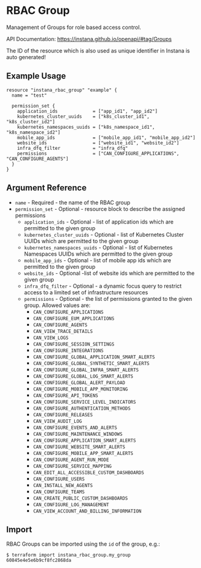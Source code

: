 # RBAC Group

Management of Groups for role based access control.

API Documentation: <https://instana.github.io/openapi/#tag/Groups>

The ID of the resource which is also used as unique identifier in Instana is auto generated!

## Example Usage

```hcl
resource "instana_rbac_group" "example" {
  name = "test"

  permission_set {
    application_ids             = ["app_id1", "app_id2"]
    kubernetes_cluster_uuids    = ["k8s_cluster_id1", "k8s_cluster_id2"]
    kubernetes_namespaces_uuids = ["k8s_namespace_id1", "k8s_namespace_id2"]
    mobile_app_ids              = ["mobile_app_id1", "mobile_app_id2"]
    website_ids                 = ["website_id1", "website_id2"]
    infra_dfq_filter            = "infra_dfq"
    permissions                 = ["CAN_CONFIGURE_APPLICATIONS", "CAN_CONFIGURE_AGENTS"]
  }
}
``` 

## Argument Reference

* `name` - Required - the name of the RBAC group
* `permission_set` - Optional - resource block to describe the assigned permissions
    * `application_ids` - Optional - list of application ids which are permitted to the given group
    * `kubernetes_cluster_uuids` - Optional - list of Kubernetes Cluster UUIDs which are permitted to the given group
    * `kubernetes_namespaces_uuids` - Optional - list of Kubernetes Namespaces UUIDs which are permitted to the given
      group
    * `mobile_app_ids` - Optional - list of mobile app ids which are permitted to the given group
    * `website_ids` - Optional -list of website ids which are permitted to the given group
    * `infra_dfq_filter` - Optional - a dynamic focus query to restrict access to a limited set of infrastructure
      resources
    * `permissions` - Optional - the list of permissions granted to the given group. Allowed values
      are: 
      * `CAN_CONFIGURE_APPLICATIONS`
      * `CAN_CONFIGURE_EUM_APPLICATIONS`
      * `CAN_CONFIGURE_AGENTS`
      * `CAN_VIEW_TRACE_DETAILS`
      * `CAN_VIEW_LOGS`
      * `CAN_CONFIGURE_SESSION_SETTINGS`
      * `CAN_CONFIGURE_INTEGRATIONS`
      * `CAN_CONFIGURE_GLOBAL_APPLICATION_SMART_ALERTS`
      * `CAN_CONFIGURE_GLOBAL_SYNTHETIC_SMART_ALERTS`
      * `CAN_CONFIGURE_GLOBAL_INFRA_SMART_ALERTS`
      * `CAN_CONFIGURE_GLOBAL_LOG_SMART_ALERTS`
      * `CAN_CONFIGURE_GLOBAL_ALERT_PAYLOAD`
      * `CAN_CONFIGURE_MOBILE_APP_MONITORING`
      * `CAN_CONFIGURE_API_TOKENS`
      * `CAN_CONFIGURE_SERVICE_LEVEL_INDICATORS`
      * `CAN_CONFIGURE_AUTHENTICATION_METHODS`
      * `CAN_CONFIGURE_RELEASES`
      * `CAN_VIEW_AUDIT_LOG`
      * `CAN_CONFIGURE_EVENTS_AND_ALERTS`
      * `CAN_CONFIGURE_MAINTENANCE_WINDOWS`
      * `CAN_CONFIGURE_APPLICATION_SMART_ALERTS`
      * `CAN_CONFIGURE_WEBSITE_SMART_ALERTS`
      * `CAN_CONFIGURE_MOBILE_APP_SMART_ALERTS`
      * `CAN_CONFIGURE_AGENT_RUN_MODE`
      * `CAN_CONFIGURE_SERVICE_MAPPING`
      * `CAN_EDIT_ALL_ACCESSIBLE_CUSTOM_DASHBOARDS`
      * `CAN_CONFIGURE_USERS`
      * `CAN_INSTALL_NEW_AGENTS`
      * `CAN_CONFIGURE_TEAMS`
      * `CAN_CREATE_PUBLIC_CUSTOM_DASHBOARDS`
      * `CAN_CONFIGURE_LOG_MANAGEMENT`
      * `CAN_VIEW_ACCOUNT_AND_BILLING_INFORMATION`

## Import

RBAC Groups can be imported using the `id` of the group, e.g.:

```
$ terraform import instana_rbac_group.my_group 60845e4e5e6b9cf8fc2868da
```
